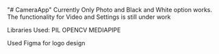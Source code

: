 "# CameraApp" 
Currently Only Photo and Black and White option works.
The functionality for Video and Settings is still under work

Libraries Used:
PIL
OPENCV
MEDIAPIPE

Used Figma for logo design
